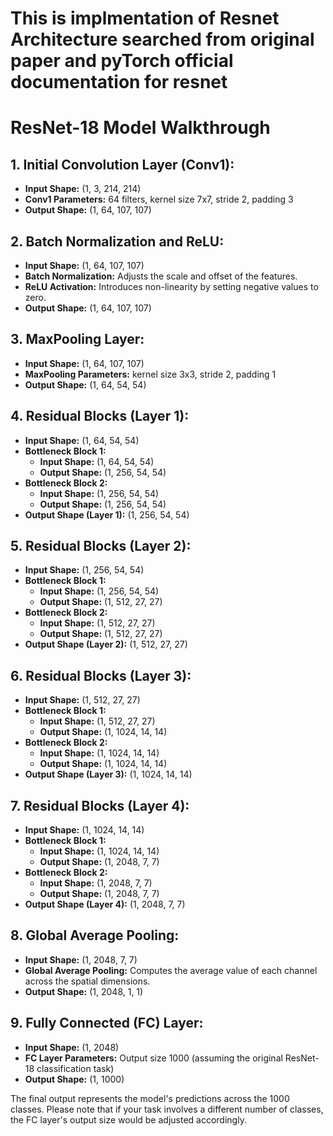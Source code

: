 # This is implmentation of Resnet Architecture searched from original paper and pyTorch official documentation for resnet 

# ResNet-18 Model Walkthrough

## 1. Initial Convolution Layer (Conv1):
- **Input Shape:** (1, 3, 214, 214)
- **Conv1 Parameters:** 64 filters, kernel size 7x7, stride 2, padding 3
- **Output Shape:** (1, 64, 107, 107)

## 2. Batch Normalization and ReLU:
- **Input Shape:** (1, 64, 107, 107)
- **Batch Normalization:** Adjusts the scale and offset of the features.
- **ReLU Activation:** Introduces non-linearity by setting negative values to zero.
- **Output Shape:** (1, 64, 107, 107)

## 3. MaxPooling Layer:
- **Input Shape:** (1, 64, 107, 107)
- **MaxPooling Parameters:** kernel size 3x3, stride 2, padding 1
- **Output Shape:** (1, 64, 54, 54)

## 4. Residual Blocks (Layer 1):
- **Input Shape:** (1, 64, 54, 54)
- **Bottleneck Block 1:**
  - **Input Shape:** (1, 64, 54, 54)
  - **Output Shape:** (1, 256, 54, 54)
- **Bottleneck Block 2:**
  - **Input Shape:** (1, 256, 54, 54)
  - **Output Shape:** (1, 256, 54, 54)
- **Output Shape (Layer 1):** (1, 256, 54, 54)

## 5. Residual Blocks (Layer 2):
- **Input Shape:** (1, 256, 54, 54)
- **Bottleneck Block 1:**
  - **Input Shape:** (1, 256, 54, 54)
  - **Output Shape:** (1, 512, 27, 27)
- **Bottleneck Block 2:**
  - **Input Shape:** (1, 512, 27, 27)
  - **Output Shape:** (1, 512, 27, 27)
- **Output Shape (Layer 2):** (1, 512, 27, 27)

## 6. Residual Blocks (Layer 3):
- **Input Shape:** (1, 512, 27, 27)
- **Bottleneck Block 1:**
  - **Input Shape:** (1, 512, 27, 27)
  - **Output Shape:** (1, 1024, 14, 14)
- **Bottleneck Block 2:**
  - **Input Shape:** (1, 1024, 14, 14)
  - **Output Shape:** (1, 1024, 14, 14)
- **Output Shape (Layer 3):** (1, 1024, 14, 14)

## 7. Residual Blocks (Layer 4):
- **Input Shape:** (1, 1024, 14, 14)
- **Bottleneck Block 1:**
  - **Input Shape:** (1, 1024, 14, 14)
  - **Output Shape:** (1, 2048, 7, 7)
- **Bottleneck Block 2:**
  - **Input Shape:** (1, 2048, 7, 7)
  - **Output Shape:** (1, 2048, 7, 7)
- **Output Shape (Layer 4):** (1, 2048, 7, 7)

## 8. Global Average Pooling:
- **Input Shape:** (1, 2048, 7, 7)
- **Global Average Pooling:** Computes the average value of each channel across the spatial dimensions.
- **Output Shape:** (1, 2048, 1, 1)

## 9. Fully Connected (FC) Layer:
- **Input Shape:** (1, 2048)
- **FC Layer Parameters:** Output size 1000 (assuming the original ResNet-18 classification task)
- **Output Shape:** (1, 1000)

The final output represents the model's predictions across the 1000 classes. Please note that if your task involves a different number of classes, the FC layer's output size would be adjusted accordingly.
